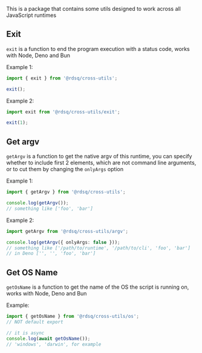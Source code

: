 This is a package that contains some utils designed to work across all JavaScript runtimes

## Exit

`exit` is a function to end the program execution with a status code, works with Node, Deno and Bun

Example 1:

```ts
import { exit } from '@rdsq/cross-utils';

exit();
```

Example 2:

```ts
import exit from '@rdsq/cross-utils/exit';

exit(1);
```

## Get argv

`getArgv` is a function to get the native argv of this runtime, you can specify whether to include first 2 elements, which are not command line arguments, or to cut them by changing the `onlyArgs` option

Example 1:

```ts
import { getArgv } from '@rdsq/cross-utils';

console.log(getArgv());
// something like ['foo', 'bar']
```

Example 2:

```ts
import getArgv from '@rdsq/cross-utils/argv';

console.log(getArgv({ onlyArgs: false }));
// something like ['/path/to/runtime', '/path/to/cli', 'foo', 'bar']
// in Deno ['', '', 'foo', 'bar']
```

## Get OS Name

`getOsName` is a function to get the name of the OS the script is running on, works with Node, Deno and Bun

Example:

```ts
import { getOsName } from '@rdsq/cross-utils/os';
// NOT default export

// it is async
console.log(await getOsName());
// 'windows', 'darwin', for example
```
